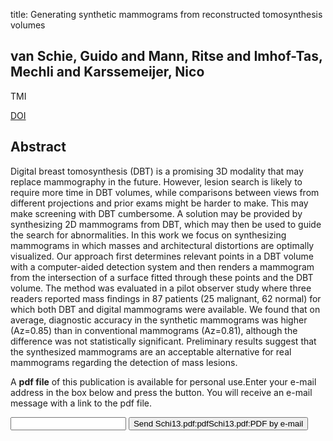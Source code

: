 title: Generating synthetic mammograms from reconstructed tomosynthesis volumes

## van Schie, Guido and Mann, Ritse and Imhof-Tas, Mechli and Karssemeijer, Nico
TMI

<a href="https://doi.org/10.1109/TMI.2013.2281738">DOI</a>

## Abstract
Digital breast tomosynthesis (DBT) is a promising 3D modality that may replace mammography in the future. However, lesion search is likely to require more time in DBT volumes, while comparisons between views from different projections and prior exams might be harder to make. This may make screening with DBT cumbersome. A solution may be provided by synthesizing 2D mammograms from DBT, which may then be used to guide the search for abnormalities. In this work we focus on synthesizing mammograms in which masses and architectural distortions are optimally visualized. Our approach first determines relevant points in a DBT volume with a computer-aided detection system and then renders a mammogram from the intersection of a surface fitted through these points and the DBT volume. The method was evaluated in a pilot observer study where three readers reported mass findings in 87 patients (25 malignant, 62 normal) for which both DBT and digital mammograms were available. We found that on average, diagnostic accuracy in the synthetic mammograms was higher (Az=0.85) than in conventional mammograms (Az=0.81), although the difference was not statistically significant. Preliminary results suggest that the synthesized mammograms are an acceptable alternative for real mammograms regarding the detection of mass lesions.

A <b>pdf file</b> of this publication is available for personal use.Enter your e-mail address in the box below and press the button. You will receive an e-mail message with a link to the pdf file.
<form action="sender.php">  <input type="text" name="email">  <input type="submit" value="Send Schi13.pdf:pdfSchi13.pdf:PDF by e-mail"></form>